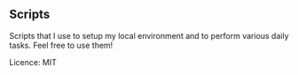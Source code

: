 ## Scripts

Scripts that I use to setup my local environment and to perform various daily tasks. Feel free to use them!

Licence: MIT

